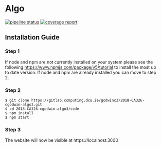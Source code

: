 # Algo

[![pipeline status](https://gitlab.computing.dcu.ie/godwinc3/2018-CA326-cgodwin-algo3/badges/master/pipeline.svg)](https://gitlab.computing.dcu.ie/godwinc3/2018-CA326-cgodwin-algo3/commits/master)
[![coverage report](https://gitlab.computing.dcu.ie/godwinc3/2018-CA326-cgodwin-algo3/badges/master/coverage.svg)](https://gitlab.computing.dcu.ie/godwinc3/2018-CA326-cgodwin-algo3/commits/master)
## Installation Guide
### Step 1
If node and npm are not currently installed on your system please see the following https://www.npmjs.com/package/v5/tutorial to install the most up to date version. If node and npm are already installed you can move to step 2.

### Step 2

```
$ git clone https://gitlab.computing.dcu.ie/godwinc3/2018-CA326-cgodwin-algo3.git
$ cd 2018-CA326-cgodwin-algo3/code
$ npm install
$ npm start
```
### Step 3 
The website will now be visible at https://localhost:3000